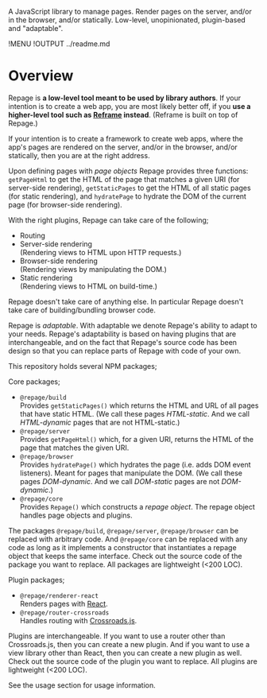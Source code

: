 A JavaScript library to manage pages.
Render pages on the server, and/or in the browser, and/or statically.
Low-level, unopinionated, plugin-based and "adaptable".

!MENU
!OUTPUT ../readme.md

# Overview

Repage is **a low-level tool meant to be used by library authors**.
If your intention is to create a web app,
you are most likely better off,
if you **use a higher-level tool such as [Reframe](https://github.com/brillout/reframe) instead**.
(Reframe is built on top of Repage.)

If your intention is to create a framework to create web apps, where the app's pages are rendered on the server, and/or in the browser, and/or statically, then you are at the right address.

Upon defining pages with *page objects* Repage provides three functions:
`getPageHtml` to get the HTML of the page that matches a given URI (for server-side rendering),
`getStaticPages` to get the HTML of all static pages (for static rendering),
and `hydratePage` to hydrate the DOM of the current page (for browser-side rendering).

With the right plugins, Repage can take care of the following;
 - Routing
 - Server-side rendering
   <br/>
   (Rendering views to HTML upon HTTP requests.)
 - Browser-side rendering
   <br/>
   (Rendering views by manipulating the DOM.)
 - Static rendering
   <br/>
   (Rendering views to HTML on build-time.)

Repage doesn't take care of anything else.
In particular Repage doesn't take care of building/bundling browser code.

Repage is *adaptable*.
With adaptable we denote Repage's ability to adapt to your needs.
Repage's adaptability is based on
having plugins that are interchangeable,
and on the fact that
Repage's source code has been design so that you can replace parts of Repage with code of your own.


This repository holds several NPM packages;

Core packages;
 - `@repage/build`
    <br/>
    Provides `getStaticPages()` which returns the HTML and URL of all pages that have static HTML. (We call these pages *HTML-static*. And we call *HTML-dynamic* pages that are not HTML-static.)
 - `@repage/server`
    <br/>
    Provides `getPageHtml()` which, for a given URI, returns the HTML of the page that matches the given URI.
 - `@repage/browser`
    <br/>
    Provides `hydratePage()` which hydrates the page (i.e. adds DOM event listeners). Meant for pages that manipulate the DOM. (We call these pages *DOM-dynamic*. And we call *DOM-static* pages are not *DOM-dynamic*.)
 - `@repage/core`
    <br/>
    Provides `Repage()` which constructs a *repage object*. The repage object handles page objects and plugins.

The packages `@repage/build`, `@repage/server`, `@repage/browser` can be replaced with arbitrary code.
And `@repage/core` can be replaced with any code
as long as it implements a constructor that
instantiates a repage object that keeps the same interface.
Check out the source code of the package you want to replace. All packages are lightweight (<200 LOC).

Plugin packages;
 - `@repage/renderer-react`
    <br/>
    Renders pages with [React](https://github.com/facebook/react).
 - `@repage/router-crossroads`
    <br/>
    Handles routing with [Crossroads.js](https://github.com/millermedeiros/crossroads.js).

Plugins are interchangeable.
If you want to use a router other than Crossroads.js, then you can create a new plugin.
And if you want to use a view library other than React, then you can create a new plugin as well.
Check out the source code of the plugin you want to replace. All plugins are lightweight (<200 LOC).

See the usage section for usage information.
